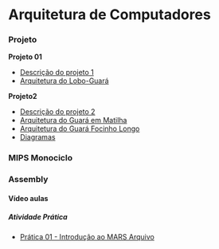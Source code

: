 # Arquitetura de Computadores

### Projeto
**Projeto 01**
- [Descrição do projeto 1](projeto/Trabalho%201%20-%20CCC0714%20Arquitetura%20e%20Organização%20-%202024-1.pdf)
- [Arquitetura do Lobo-Guará](projeto/Trabalho%201%20-%20Arquitetura.pdf)

**Projeto2**
- [Descrição do projeto 2](projeto/Trabalho%202%20-%20CCC0714%20Arquitetura%20e%20Organização%20-%202024-1.pdf)
- [Arquitetura do Guará em Matilha](projeto/Trabalho%202%20-%20Guara%20em%20matilha1.pdf)
- [Arquitetura do Guará Focinho Longo](projeto/Trabalho%202%20-%20Guara%20Focinho%20Longo.pdf)
- [Diagramas](projeto/Trabalho%202%20-%20Diagramas.pdf)
  

### MIPS Monociclo


<!--
Green Card MIPS Arquivo
Vídeo aula
Arquitetura de Computadores - Introdução a arquitetura MIPS Página
Playlist: MIPS Datapath URL
Arquitetura de Computadores - Bloco Operativo do MIPS Monociclo Página
Leitura Recomendada

    "Organização e Projeto de Computadores: A interface hardware/software" - Tradução da 5ª edição, de David A. Patterson e John L. Hennessy:
        Capítulo 2: "Instruções: Linguagem do Computador" - Este capítulo aborda os conceitos fundamentais de instruções de máquina, formatos de instrução e codificação, o que é essencial para entender a organização da memória e o projeto de arquiteturas de computadores como a Lobo-Guará.
        Capítulo 3: "Aritmética do Computador" - Embora focado em operações aritméticas, este capítulo também oferece insights sobre a implementação de operações na ULA, o que pode ser relevante para o projeto da arquitetura Lobo-Guará.
    "Arquitetura e Organização de Computadores" - William Stallings, 8ª edição:
        Capítulo 9: "Estrutura e Função do Processador" - Este capítulo detalha o funcionamento interno dos processadores, incluindo a organização dos registradores e a execução de instruções, o que pode te ajudar a entender melhor o design da arquitetura Lobo-Guará.
        Capítulo 10: "Considerações sobre o Conjunto de Instruções" - Esse capítulo discute diferentes aspectos dos conjuntos de instruções, como formatos de instrução e tipos de operações, o que é fundamental para o projeto dos formatos de instrução da Lobo-Guará.

    "Organização e Projeto de Computadores: A interface hardware/software" - Tradução da 5ª edição, de David A. Patterson e John L. Hennessy:
        Capítulo 4: "O Processador" - Este capítulo aborda detalhadamente a implementação do caminho de dados e do bloco de controle em uma arquitetura de computadores, usando o MIPS como exemplo. Ele cobre conceitos como ciclos de instrução, implementação de instruções R, I e J, e a lógica do bloco de controle.
    "Arquitetura e Organização de Computadores" - William Stallings, 8ª edição:
        Capítulo 1: "Fundamentos de Arquitetura de Computadores" - Este é um capítulo introdutório, que oferece uma visão geral útil dos conceitos básicos de arquitetura de computadores, incluindo o papel do ciclo do relógio.
        Capítulo 11: "A Organização do Computador Central" - Este capítulo explora a organização interna de um processador, incluindo o bloco operacional (unidade de lógica e aritmética, registradores, etc.) e o bloco de controle (decodificação de instruções, sinais de controle, etc.).
        Capítulo 12: "Microarquitetura do Computador" - Embora focado na microarquitetura, este capítulo também oferece insights relevantes sobre a implementação do bloco operacional e do bloco de controle em diferentes níveis de design.

Restrito Disponível a partir de 20 março 2024, 09:00 AM (escondido caso contrário)
Exercícios

Atividade Prática
Prática 02: Introdução ao Logisim-evolution URL
Tarefa implementação do datapaph do MIPS
Aberto: quarta-feira, 3 abr 2024, 00:00

Use esta tarefa para armazenar sua implementação do datapaph do MIPS
Atividades Relacionadas ao Projeto
Projeto - Organização da memória Tarefa
Projeto de Formatos de Instrução para a Arquitetura Lobo-Guará Tarefa
Desenvolvimento do Diagrama do Caminho de Dados do Processador Tarefa
Projeto - Desenvolvimento do Diagrama Interno da ULA Tarefa
Projeto - Implementação da ULA no Logisim Evolution Tarefa
Projeto - Teste das Instruções e Comportamento com Múltiplas Instruções
-->

### Assembly

#### Vídeo aulas
<!--    - Programação em Assembly MIPS - Aula 1 - Instalação da IDE MARs e Programa Olá, mundo! (Hello World) URL
    - Programação em Assembly MIPS - Aula 3 - Impressão de Inteiros (int) URL
    - Programação em Assembly MIPS - Aula 4 - Soma de Inteiros (add e addi) - IDE MARs URL
-->
##### Atividade Prática
- [Prática 01 - Introdução ao MARS Arquivo](labs/LAB01-MARS.md)